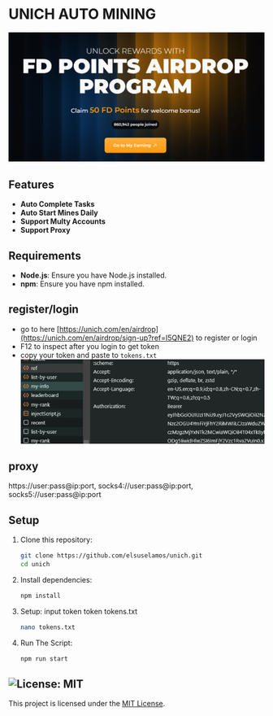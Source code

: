 # UNICH AUTO MINING

![banner](image.png)

## Features

- **Auto Complete Tasks**
- **Auto Start Mines Daily**
- **Support Multy Accounts**
- **Support Proxy**

## Requirements

- **Node.js**: Ensure you have Node.js installed.
- **npm**: Ensure you have npm installed.

## register/login

- go to here [https://unich.com/en/airdrop](https://unich.com/en/airdrop/sign-up?ref=I5QNE2) to register or login
- F12 to inspect after you login to get token
- copy your token and paste to `tokens.txt`
  ![get-token](image-1.png)

## proxy
  https://user:pass@ip:port,  socks4://user:pass@ip:port,  socks5://user:pass@ip:port

## Setup

1. Clone this repository:
   ```bash
   git clone https://github.com/elsuselamos/unich.git
   cd unich
   ```
2. Install dependencies:
   ```bash
   npm install
   ```
3. Setup: input token token tokens.txt
   ```bash
   nano tokens.txt
   ```
4. Run The Script:
   ```bash
   npm run start
   ```

## ![License: MIT](https://img.shields.io/badge/License-MIT-yellow.svg)

This project is licensed under the [MIT License](LICENSE).

